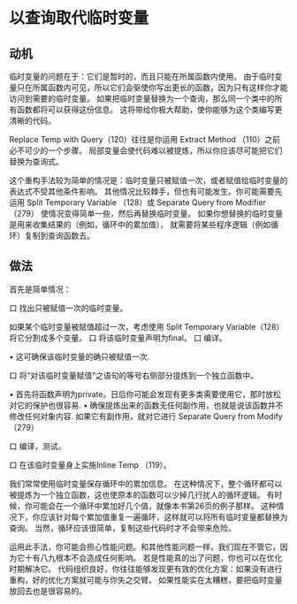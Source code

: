 # 以查询取代临时变量

## 动机
临时变量的问题在于：它们是暂时的，⽽且只能在所属函数内使⽤。
由于临时变量只在所属函数内可⻅，所以它们会驱使你写出更⻓的函数，因为只有这样你才能访问到需要的临时变量。
如果把临时变量替换为⼀个查询，那么同⼀个类中的所有函数都将可以获得这份信息。
这将带给你极⼤帮助，使你能够为这个类编写更清晰的代码。

Replace Temp with Query（120）往往是你运⽤ Extract Method （110）之前必不可少的⼀个步骤。
局部变量会使代码难以被提炼，所以你应该尽可能把它们替换为查询式。 

这个重构⼿法较为简单的情况是：临时变量只被赋值⼀次，或者赋值给临时变量的表达式不受其他条件影响。 
其他情况⽐较棘⼿，但也有可能发⽣。你可能需要先运⽤ Split Temporary Variable （128）或 Separate Query from Modifier （279） 
使情况变得简单⼀些，然后再替换临时变量。
如果你想替换的临时变量是⽤来收集结果的（例如，循环中的累加值），
就需要将某些程序逻辑（例如循环）复制到查询函数去。

## 做法

⾸先是简单情况： 

⼝ 找出只被赋值⼀次的临时变量。

如果某个临时变量被賦值超过⼀次，考虑使⽤ Split Temporary Variable（128）将它分割成多个变量。 
⼝ 将该临时变量声明为final。 
⼝ 编详。

• 这可确保该临时变量的确只被赋值⼀次.

⼝ 将“对该临时变量赋值”之语句的等号右侧部分提炼到⼀个独⽴函数中。

• ⾸先将函数声明为private。⽇后你可能会发现有更多类需要使⽤它，那时放松对它的保护也很容易.
• 确保提炼出来的函数⽆任何副作⽤，也就是说该函数并不修改任何对象内容.
如果它有副作⽤，就对它进⾏ Separate Query from Modify （279）

⼝ 编译，测试。

⼝ 在该临时变量身上实施Inline Temp （119）。

我们常常使⽤临时变量保存循环中的累加信息。
在这种情况下，整个循环都可以被提炼为⼀个独⽴函数，这也使原本的函数可以少掉⼏⾏扰⼈的循环逻辑。
有时候，你可能会在⼀个循环中累加好⼏个值，就像本书第26⻚的例⼦那样。
这种情况下，你应该针对每个累加值重复⼀遍循环，这样就可以将所有临时变量都替换为查询。 
当然，循环应该很简单，复制这些代码时才不会带来危险。

运⽤此⼿法，你可能会担⼼性能问题。和其他性能问题⼀样，我们现在不管它，因为它⼗有⼋九根本不会造成任何影响。
若是性能真的出了问题，你也可以在优化时期解决它。
代码组织良好，你往往能够发现更有效的优化⽅案：如果没有进⾏重构，好的优化⽅案就可能与你失之交臂。
如果性能实在太糟糕，要把临时变量放回去也是很容易的。